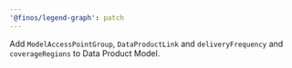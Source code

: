 ```yaml
---
'@finos/legend-graph': patch
---
```


Add `ModelAccessPointGroup`, `DataProductLink` and `deliveryFrequency` and `coverageRegions` to Data Product Model. 